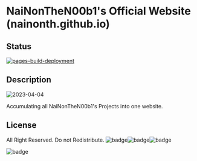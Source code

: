 # NaiNonTheN00b1's Official Website (nainonth.github.io)

## Status
[![pages-build-deployment](https://github.com/NaiNonTH/nainonth.github.io/actions/workflows/pages/pages-build-deployment/badge.svg)](https://github.com/NaiNonTH/nainonth.github.io/actions/workflows/pages/pages-build-deployment)

## Description

![2023-04-04](https://user-images.githubusercontent.com/61338902/229860293-c3f50742-c9d8-4ae0-bd54-a83a8becd6d5.png)

Accumulating all NaiNonTheN00b1's Projects into one website.

## License

All Right Reserved. Do not Redistribute.
![badge](https://user-images.githubusercontent.com/61338902/230399060-60426cf4-df81-4d52-8beb-5e443bf86659.svg)![badge](https://user-images.githubusercontent.com/61338902/230399103-f8f89d05-f2e8-49d4-b6d8-99ca718cca22.svg)![badge](https://user-images.githubusercontent.com/61338902/230399140-ce9b913b-0068-463d-9954-ca6216bb783b.svg)


![badge](https://user-images.githubusercontent.com/61338902/230399063-4fa02ee8-3711-4c2a-a3f0-1ffb194c5107.svg)
